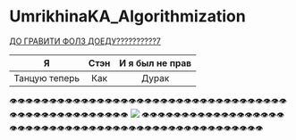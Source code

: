 # UmrikhinaKA_Algorithmization
[ДО ГРАВИТИ ФОЛЗ ДОЕДУ??????????7](https://docs.google.com/document/d/1Wm692xckDH6HIZDWMbPNdYNzE1qucnwvJcCaDseOTTc/edit?usp=drivesdk)

| Я | Стэн | И я был не прав|
|-|:-:|:-:|
| Танцую теперь | Как | Дурак |

👁️👁️👁️👁️👁️👁️👁️👁️👁️👁️👁️👁️👁️👁️👁️👁️👁️👁️👁️👁️👁️👁️👁️👁️👁️👁️👁️👁️👁️👁️👁️👁️👁️👁️👁️👁️👁️👁️👁️👁️👁️👁️👁️👁️👁️👁️👁️👁️👁️👁️
![](https://avatars.mds.yandex.net/get-mpic/4408567/img_id5552822430242666489.jpeg/orig)
👁️👁️👁️👁️👁️👁️👁️👁️👁️👁️👁️👁️👁️👁️👁️👁️👁️👁️👁️👁️👁️👁️👁️👁️👁️👁️👁️👁️👁️👁️👁️👁️👁️👁️👁️👁️👁️👁️👁️👁️👁️👁️👁️👁️👁️👁️👁️👁️👁️👁️
